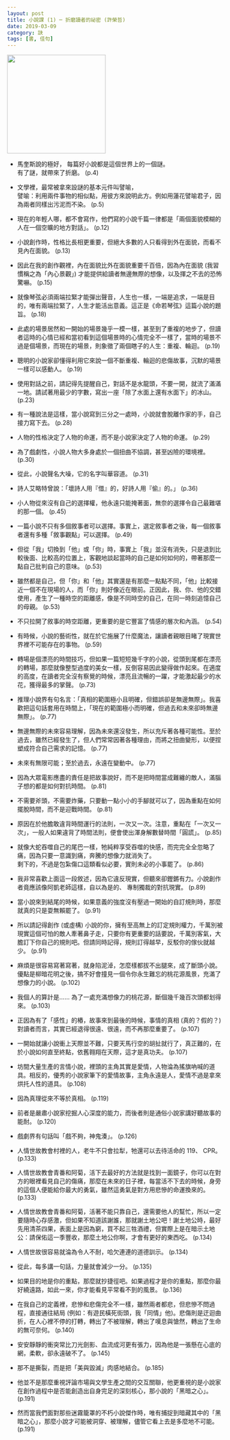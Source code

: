 ```yaml
---
layout: post
title: 小說課 (1) ─ 折磨讀者的祕密 (許榮哲)
date: 2019-03-09
category: 訣
tags: [書, 佳句]
---
```


<img src="https://doltegg.github.io/egg/others/egg/noveli.jpg" style="width:230px"/>

- 馬奎斯說的極好， 每篇好小說都是這個世界上的一個謎。<br />
有了謎，就帶來了折磨。 (p.4)

- 文學裡，最常被拿來設謎的基本元件叫譬喻，<br />
譬喻：利用兩件事物的相似點，用彼方來說明此方。例如用蓮花譬喻君子，因為兩者同樣出污泥而不染。 (p.5)


- 現在的年輕人哪，都不會寫作，他們寫的小說千篇一律都是「兩個面貌模糊的人在一個空曠的地方對話」。 (p.12)

- 小說創作時，性格比長相更重要，但絕大多數的人只看得到外在面貌，而看不見內在面貌。 (p.13)

- 因此在我的創作觀裡，內在面貌比外在面貌重要千百倍，因為內在面貌 (我習慣稱之為「內心景觀」) 才能提供給讀者無邊無際的想像，以及揮之不去的恐怖驚嚇。 (p.15)

- 就像琴弦必須兩端拉緊才能彈出聲音，人生也一樣，一端是追求，一端是目的，唯有兩端拉緊了，人生才能活出意義。這正是《命若琴弦》這篇小說的題旨。 (p.18)

- 此處的場景居然和一開始的場景幾乎一模一樣，甚至到了重複的地步了，但讀者這時的心情已經和當初看到這個場景時的心情完全不一樣了，當時的場景不過是個場景，而現在的場景，則象徵了兩個瞎子的人生：重複、輪迴。 (p.19)

- 聰明的小說家卻懂得利用它來說一個不斷重複、輪迴的悲傷故事，沉默的場景一樣可以感動人。 (p.19)

- 使用對話之前，請記得先提醒自己，對話不是水龍頭，不要一開，就流了滿滿一地。請試著用最少的字數，寫出一座「除了水面上還有水面下」的冰山。 (p.23)


- 有一種說法是這樣，當小說寫到三分之一處時，小說就會脫離作家的手，自己接力寫下去。 (p.28)


- 人物的性格決定了人物的命運，而不是小說家決定了人物的命運。 (p.29)


- 為了戲劇性，小說人物大多身處於一個扭曲不協調，甚至凶險的環境裡。 (p.30)


- 從此，小說聲名大噪，它的名字叫華容道。 (p.31)


- 詩人艾略特曾說：「壞詩人用『借』的，好詩人用『偷』的。」 (p.36)


- 小人物從來沒有自己的選擇權，他永遠只能掩著面，無奈的選擇令自己最難堪的那一個。 (p.45)


- 一篇小說不只有多個敘事者可以選擇。事實上，選定敘事者之後，每一個敘事者還有多種「敘事觀點」可以選擇。 (p.49)


- 但從「我」切換到「他」或「你」時，事實上「我」並沒有消失，只是退到比較後面、比較高的位置上，客觀地談起當時的自己是如何如何的，帶著那麼一點自己批判自己的意味。 (p.53)


- 雖然都是自己，但「你」和「他」其實還是有那麼一點點不同，「他」比較接近一個不在現場的人，而「你」則好像近在眼前。正因此，我、你、他的交錯使用，產生了一種時空的距離感，像是不同時空的自己，在同一時刻追憶自己的母親。 (p.53)


- 不只拉開了敘事的時空距離，更重要的是它豐富了情感的層次和內涵。 (p.54)


- 有時候，小說的藝術性，就在於它施展了什麼魔法，讓讀者親眼目睹了現實世界裡不可能存在的事物。 (p.59)


- 轉場是個漂亮的時間技巧，但如果一篇短短幾千字的小說，從頭到尾都在漂亮的轉場，那麼就像整型過度的美女一樣，反倒容易因此變得做作起來。在適度的高度，在讀者完全沒有察覺的時候，漂亮且流暢的一躍，才能激起最少的水花，獲得最多的掌聲。 (p.73)


- 推理小說界有句名言：「真相的範圍極小且明確，但錯誤卻是無邊無際」。我喜歡把這句話套用在時間上，「現在的範圍極小而明確，但過去和未來卻時無邊無際」。 (p.77)


- 無邊無際的未來容易理解，因為未來還沒發生，所以充斥著各種可能性。至於過去，雖然已經發生了，但人們常常因著各種理由，而將之扭曲變形，以便捏塑成符合自己需求的記憶。 (p.77)

- 未來有無限可能；至於過去，永遠在變動中。 (p.77)

- 因為大眾電影應盡的責任是把故事說好，而不是把時間當成難纏的敵人，滿腦子想的都是如何對抗時間。 (p.81)


- 不需要斧頭，不需要炸藥，只要動一點小小的手腳就可以了，因為重點在如何擺脫時間，而不是迎戰時間。 (p.81)


- 原因在於他膽敢違背時間運行的法則，一次又一次。注意，重點在「一次又一次」，一般人如果違背了時間法則，便會使出渾身解數替時間「圓謊」。 (p.85)


- 就像大蛇吞噬自己的尾巴一樣，牠純粹享受吞噬的快感，而完完全全忽略了痛，因為只要一意識到痛，奔騰的想像力就消失了。<br />
剩下的，不過是包紮傷口這類看似必要，實則未必的小事罷了。 (p.86)


- 我非常喜歡上面這一段敘述，因為它違反現實，但聽來卻鏗鏘有力。小說創作者竟應該像阿凱老師這樣，自以為是的、 專制獨裁的對抗現實。 (p.89)


- 當小說來到結尾的時候，如果意義的強度沒有壓過一開始的自訂規則時，那麼就真的只是耍無賴罷了。 (p.91)


- 所以請記得創作 (或虛構) 小說的你，擁有至高無上的訂定規則權力，千萬別被現實這個可怕的敵人牽著鼻子走，只要你有更重要的話要說，千萬別客氣，大膽訂下你自己的規則吧。但請同時記得，規則訂得越早，反駁你的傢伙就越少。 (p.91)


- 麻煩是很容易寫著寫著，就身陷泥淖，怎麼樣都拔不出腿來，成了斷頭小說。優點是柳暗花明之後，搞不好會撞見一個令你永生難忘的桃花源風景，充滿了想像力的小說。 (p.102)


- 我個人的算計是...... 為了一處充滿想像力的桃花源，斷個幾千幾百次頭都划得來。 (p.103)


- 正因為有了「感性」的樁，故事來到最後的時候，事情的真相 (真的？假的？)對讀者而言，其實已經退得很遠、很遠，而不再那麼重要了。 (p.107)


- 一開始就讓小說衝上天際並不難，只要天馬行空的胡扯就行了，真正難的，在於小說如何直至終點，依舊翱翔在天際，這才是真功夫。 (p.107)


- 坊間大量生產的言情小說，裡頭的主角其實是愛情，人物淪為搖旗吶喊的道具。相反的，優秀的小說家筆下的愛情故事，主角永遠是人，愛情不過是拿來烘托人性的道具。 (p.108)


- 因為真理從來不等於真相。 (p.119)


- 前者是嚴肅小說家挖掘人心深度的能力，而後者則是通俗小說家講好聽故事的能耐。 (p.120)


- 戲劇界有句話叫「戲不夠，神鬼湊」。 (p.126)


- 人情世故教會村裡的人，老牛不只會拉犁，牠還可以去待活命的 119、 CPR。 (p.133)


- 人情世故教會青番和阿菊，活下去最好的方法就是找到一面鏡子，你可以在對方的眼裡看見自己的傷痛，那麼在未來的日子裡，每當活不下去的時候，身旁的這個人便能給你最大的勇氣，雖然這勇氣是對方用悲慘的命運換來的。 (p.133)


- 人情世故教會青番和阿菊，活著不能只靠自己，還需要他人的幫忙，所以一定要隨時心存感激，但如果不知道該謝誰，那就謝土地公吧！謝土地公時，最好先用清茶四果，表面上是因為窮，買不起三牲酒禮，但實際上是在暗示土地公：請保佑這一季豐收，那麼土地公你啊，才會有更好的東西吃。 (p.134)


- 人情世故很容易就淪為令人不耐，哈欠連連的道德訓示。 (p.134)


- 從此，每多講一句話，力量就會減少一分。 (p.135)


- 如果目的地是你的重點，那麼就抄捷徑吧。如果過程才是你的重點，那麼你最好繞遠路，如此一來，你才能看見平常看不到的風景。 (p.136)


- 在我自己的定義裡，悲慘和悲傷完全不一樣，雖然兩者都悲，但悲慘不問過程，直接通往結局 (例如：有遊民橫死街頭，我「同情」他)。悲傷則是迂迴曲折，在人心裡不停的打轉，轉出了不被理解，轉出了嘆息與愴然，轉出了生命的無可奈何。 (p.140)


- 安安靜靜的衝突常比刀光劍影、血流成河更有張力，因為他是一張懸在心底的網，柔軟，卻永遠破不了。 (p.145)


- 那不是撕裂，而是把「美與毀滅」肉感地結合。 (p.185)


- 他並不是那麼重視評論市場與文學生產之間的交互關聯，他更重視的是小說家在創作過程中是否能創造出自身完足的深刻核心，那小說的「黑暗之心」。 (p.191)


- 然而當我們面對那些迷霧籠罩的不朽小說傑作時，唯有捕捉到暗藏其中的「黑暗之心」，那麼小說才可能被洞穿、被理解，儘管它看上去是多麼地不可能。 (p.191)

